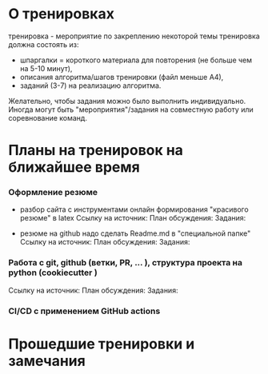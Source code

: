 # О тренировках 
тренировка - мероприятие по закреплению некоторой темы 
тренировка должна состоять из:
- шпаргалки = короткого материала для повторения (не больше чем на 5-10 минут),
- описания алгоритма/шагов тренировки (файл меньше А4),
- заданий (3-7) на реализацию алгоритма.

Желательно, чтобы задания можно было выполнить индивидуально. 
Иногда могут быть "мероприятия"/задания на совместную работу или соревнование команд.

# Планы на тренировок на ближайшее время


### Оформление резюме

- разбор сайта с инструментами онлайн формирования "красивого резюме" в latex 
Ссылку на источник:
План обсуждения:
Задания:

- резюме на github
надо сделать Readme.md в "специальной папке"
Ссылку на источник:
План обсуждения:
Задания:


### Работа с git, github (ветки, PR, ... ), структура проекта на python (cookiecutter ) 

Ссылку на источник:
План обсуждения:
Задания:


### CI/CD с применением GitHub actions



# Прошедшие тренировки и замечания